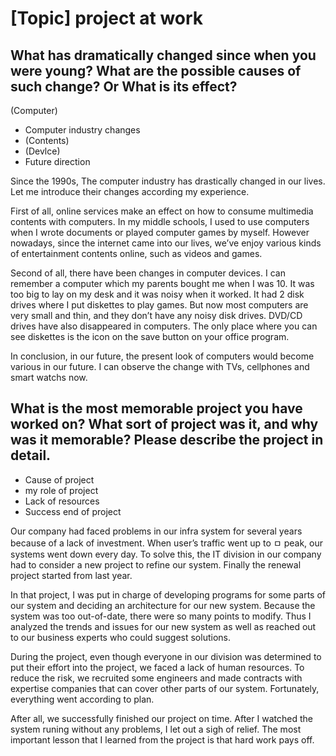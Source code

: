 # [Topic] project at work

## What has dramatically changed since when you were young? What are the possible causes of such change? Or What is its effect?

(Computer)
- Computer industry changes
- (Contents)
- (Devlce)
- Future direction

Since the 1990s, The computer industry has drastically changed in our lives. Let me introduce their changes according my experience.

First of all, online services make an effect on how to consume multimedia contents with computers. In my middle schools, I used to use computers when I wrote documents or played computer games by myself. However nowadays, since the internet came into our lives, we’ve enjoy various kinds of entertainment contents online, such as videos and games. 

Second of all, there have been changes in computer devices. I can remember a computer which my parents bought me when I was 10. It was too big to lay on my desk and it was noisy when it worked. It had 2 disk drives where I put diskettes to play games. But now most computers are very small and thin, and  they don’t have any noisy disk drives. DVD/CD drives have also disappeared in computers. The only place where you can see diskettes is the icon on the save button on your office program.

In conclusion, in our future, the present look of computers would become various in our future. I can observe the change with TVs, cellphones and smart watchs now.

## What is the most memorable project you have worked on? What sort of project was it, and why was it memorable? Please describe the project in detail.
 
- Cause of project
- my role of project
- Lack of resources
- Success end of project

Our company had faced problems in our infra system for several years because of a lack of investment. When user’s traffic went up to ㅁ peak, our systems went down every day. To solve this, the IT division in our company had to consider a new project to refine our system. Finally the renewal project started from last year.

In that project, I was put in charge of developing programs for some parts of our system and deciding an architecture for our new system. Because the system was too out-of-date, there were so many points to modify. Thus I analyzed the trends and issues for our new system as well as reached out to our business experts who could suggest solutions.

During the project, even though everyone in our division was determined to put their effort into the project, we faced a lack of human resources. To reduce the risk, we recruited some engineers and made contracts with expertise companies that can cover other parts of our system. Fortunately, everything went according to plan.

After all, we successfully finished our project on time. After I watched the system runing without any problems, I let out a sigh of relief. The most important lesson that I learned from the project is that hard work pays off. 


